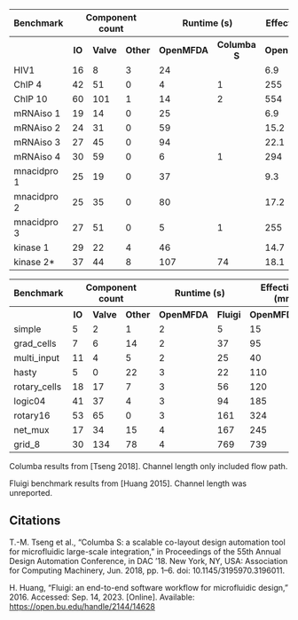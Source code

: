 <table>
<tr><th>Benchmark</th><th colspan=3>Component count</th><th colspan=2>Runtime (s)</th><th colspan=2>Effective area (mm^2)</th><th colspan=2>Linear channel length (mm)</th></tr>
<tr><th></th><th> IO </th><th> Valve </th><th> Other </th><th> OpenMFDA </th><th> Columba S </th><th> OpenMFDA </th><th> Columba S </th><th> OpenMFDA </th><th> Columba S</th></tr>
<tr><td>HIV1</td><td> 16 </td><td> 8 </td><td> 3 </td><td> 24 </td><td>  </td><td> 6.9 </td></td><td><td> 204.4 </td><td></td></tr>
<tr><td>ChIP 4 </td><td> 42 </td><td> 51 </td><td> 0  </td><td> 4 </td><td> 1 </td><td> 255 </td><td> 862 </td><td> 489 </td><td> 114 </td></tr>
<tr><td>ChIP 10 </td><td> 60 </td><td> 101 </td><td> 1  </td><td> 14 </td><td> 2 </td><td> 554 </td><td> 1107 </td><td> 1107 </td><td> 172</td></tr>
<tr><td>mRNAiso 1 </td><td> 19 </td><td> 14 </td><td> 0 </td><td> 25 </td><td>  </td><td> 6.9 </td><td></td><td> 198.2 </td><td></td></tr>
<tr><td>mRNAiso 2 </td><td> 24 </td><td>  31 </td><td> 0 </td><td> 59 </td><td>  </td><td> 15.2 </td><td></td><td> 793.7 </td><td></td></tr>
<tr><td>mRNAiso 3</td><td> 27 </td><td> 45 </td><td> 0 </td><td> 94 </td><td>  </td><td> 22.1 </td><td></td><td> 614.5 </td><td></td></tr>
<tr><td>mRNAiso 4 </td><td> 30 </td><td> 59 </td><td> 0 </td><td> 6 </td><td> 1 </td><td> 294 </td><td> 1564 </td><td> 560 </td><td> 147</td></tr>
<tr><td>mnacidpro 1 </td><td> 25 </td><td> 19 </td><td> 0 </td><td> 37 </td><td>  </td><td> 9.3 </td><td></td><td> 627.4 </td><td></td></tr>
<tr><td>mnacidpro 2 </td><td> 25 </td><td> 35 </td><td> 0 </td><td> 80 </td><td>  </td><td>  17.2</td><td> </td><td> 1067.4 </td><td></td></tr>
<tr><td>mnacidpro 3 </td><td> 27 </td><td> 51 </td><td> 0 </td><td> 5 </td><td> 1 </td><td> 255 </td><td> 5455</td><td> 469 </td><td> 77 </td></tr>
<tr><td>kinase 1  </td><td> 29 </td><td> 22 </td><td> 4 </td><td> 46 </td><td>  </td><td> 14.7 </td><td></td><td> 619.6 </td><td></td></tr>
<tr><td>kinase 2* </td><td> 37 </td><td> 44 </td><td> 8 </td><td> 107 </td><td> 74 </td><td> 18.1 </td><td>258.0 </td><td> 870.2</td><td> 163.5 </td></tr>
</table>

<table>
<tr><th>Benchmark</th><th colspan=3>Component count</th><th colspan=2>Runtime (s)</th><th colspan=2>Effective area (mm^2)</th><th colspan=2>Linear channel length (mm)</th></tr>
<tr><th></th><th> IO </th><th> Valve </th><th> Other </th><th> OpenMFDA </th><th> Fluigi </th><th> OpenMFDA </th><th> Fluigi </th><th> OpenMFDA </th><th> Fluigi</th></tr>
<tr><td> simple       </td><td> 5  </td><td> 2   </td><td> 1  </td><td> 2 </td><td> 5   </td><td> 15  </td><td> 144 </td><td> 11  </td><td> - </td></tr>
<tr><td> grad_cells   </td><td> 7  </td><td> 6   </td><td> 14 </td><td> 2 </td><td> 37  </td><td> 95  </td><td> 555 </td><td> 95  </td><td> - </td></tr>
<tr><td> multi_input  </td><td> 11 </td><td> 4   </td><td> 5  </td><td> 2 </td><td> 25  </td><td> 40  </td><td> 424 </td><td> 37  </td><td> - </td></tr>
<tr><td> hasty        </td><td> 5  </td><td> 0   </td><td> 22 </td><td> 3 </td><td> 22  </td><td> 110 </td><td> 285 </td><td> 162 </td><td> - </td></tr>
<tr><td> rotary_cells </td><td> 18 </td><td> 17  </td><td> 7  </td><td> 3 </td><td> 56  </td><td> 120 </td><td> 594 </td><td> 162 </td><td> - </td></tr>
<tr><td> logic04      </td><td> 41 </td><td> 37  </td><td> 4  </td><td> 3 </td><td> 94  </td><td> 185 </td><td> 780 </td><td> 268 </td><td> - </td></tr>
<tr><td> rotary16     </td><td> 53 </td><td> 65  </td><td> 0  </td><td> 3 </td><td> 161 </td><td> 324 </td><td> 985 </td><td> 503 </td><td> - </td></tr>
<tr><td> net_mux      </td><td> 17 </td><td> 34  </td><td> 15 </td><td> 4 </td><td> 167 </td><td> 245 </td><td> 635 </td><td> 350 </td><td> - </td></tr>
<tr><td> grid_8       </td><td> 30 </td><td> 134 </td><td> 78 </td><td> 4 </td><td> 769 </td><td> 739 </td><td> 707 </td><td> 522 </td><td> - </td></tr>
</table>

Columba results from [Tseng 2018]. Channel length only included flow path.

Fluigi benchmark results from [Huang 2015]. Channel length was unreported.


## Citations

T.-M. Tseng et al., “Columba S: a scalable co-layout design automation tool for microfluidic large-scale integration,” in Proceedings of the 55th Annual Design Automation Conference, in DAC ’18. New York, NY, USA: Association for Computing Machinery, Jun. 2018, pp. 1–6. doi: 10.1145/3195970.3196011.

H. Huang, “Fluigi: an end-to-end software workflow for microfluidic design,” 2016. Accessed: Sep. 14, 2023. [Online]. Available: https://open.bu.edu/handle/2144/14628
